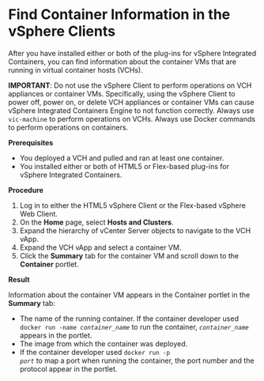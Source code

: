 # Find Container Information in the vSphere Clients #

After you have installed either or both of the plug-ins for vSphere Integrated Containers, you can find information about the container VMs that are running in virtual container hosts (VCHs).

**IMPORTANT**: Do not use the vSphere Client to perform operations on VCH appliances or container VMs. Specifically, using the vSphere Client to power off, power on, or delete VCH appliances or container VMs can cause vSphere Integrated Containers Engine to not function correctly. Always use `vic-machine` to perform operations on VCHs. Always use Docker commands to perform operations on containers.

**Prerequisites**

- You deployed a VCH and pulled and ran at least one container.
- You installed either or both of HTML5 or Flex-based plug-ins for vSphere Integrated Containers.

**Procedure**

1. Log in to either the HTML5 vSphere Client or the Flex-based vSphere Web Client.
2. On the **Home** page, select **Hosts and Clusters**.
2. Expand the hierarchy of vCenter Server objects to navigate to the VCH vApp.
3. Expand the VCH vApp and select a container VM.
4. Click the **Summary** tab for the container VM and scroll down to the **Container** portlet.

**Result**

Information about the container VM appears in the Container portlet in the **Summary** tab:

-  The name of the running container. If the container developer used <code>docker run -name <i>container_name</i></code> to run the container, <code><i>container_name</i></code> appears in the portlet.
-  The image from which the container was deployed.
-  If the container developer used <code>docker run -p <i>port</i></code> to map a port when running the container, the port number and the protocol appear in the portlet.